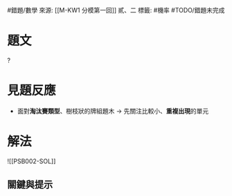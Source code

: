 #錯題/數學 
來源: [[M-KW1 分模第一回]] 貳、二
標籤: #機率 #TODO/錯題未完成 

# 題文

?
# 見題反應
- 面對**淘汰賽類型**、樹枝狀的牌組題木 -> 先關注比較小、**重複出現**的單元

# 解法
![[PSB002-SOL]]
## 關鍵與提示